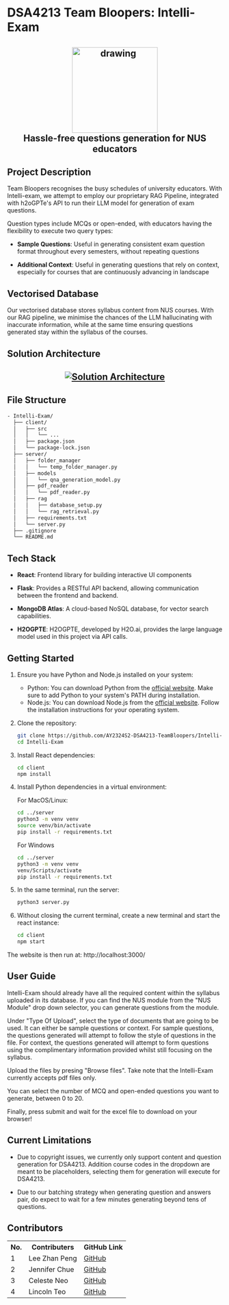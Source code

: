 # DSA4213 Team Bloopers: Intelli-Exam

<h2 align="center"> 
  <img src="https://gcdnb.pbrd.co/images/bvAYmoZY6wph.gif" alt="drawing" width="200"/>
  <br>
  <center>Hassle-free questions generation for NUS educators</center>
</h2>

   
## Project Description

Team Bloopers recognises the busy schedules of university educators. With Intelli-exam, we attempt to employ our proprietary RAG Pipeline, integrated with h2oGPTe's API to run their LLM model for generation of exam questions. 

Question types include MCQs or open-ended, with educators having the flexibility to execute two query types:

- **Sample Questions**: Useful in generating consistent exam question format throughout every semesters, without repeating questions

- **Additional Context**: Useful in generating questions that rely on context, especially for courses that are continuously advancing in landscape


## Vectorised Database

Our vectorised database stores syllabus content from NUS courses. With our RAG pipeline, we minimise the chances of the LLM hallucinating with inaccurate information, while at the same time ensuring questions generated stay within the syllabus of the courses.


## Solution Architecture

<h2 align="center">
  <a href="https://gcdnb.pbrd.co/images/WeNkKKwlXLpe.gif?o=1" target="blank_">
    <img alt="Solution Architecture" src="https://gcdnb.pbrd.co/images/WeNkKKwlXLpe.gif?o=1"/>
  </a>
</h2>


## File Structure

```bash
- Intelli-Exam/
  ├── client/
  │   ├── src
  │   │   └── ...
  │   ├── package.json
  │   └── package-lock.json
  ├── server/
  │   ├── folder_manager
  │   │   └── temp_folder_manager.py
  │   ├── models
  │   │   └── qna_generation_model.py
  │   ├── pdf_reader
  │   │   └── pdf_reader.py
  │   ├── rag
  │   │   ├── database_setup.py
  │   │   └── rag_retrieval.py
  │   ├── requirements.txt
  │   └── server.py
  ├── .gitignore
  └── README.md
```


## Tech Stack

- **React**: Frontend library for building interactive UI components

- **Flask**: Provides a RESTful API backend, allowing communication between the frontend and backend.

- **MongoDB Atlas**: A cloud-based NoSQL database, for vector search capabilities.

- **H2OGPTE**: H2OGPTE, developed by H2O.ai, provides the large language model used in this project via API calls.


## Getting Started

1. Ensure you have Python and Node.js installed on your system:

   - Python: You can download Python from the [official website](https://www.python.org/downloads/). Make sure to add Python to your system's PATH during installation.
   - Node.js: You can download Node.js from the [official website](https://nodejs.org/). Follow the installation instructions for your operating system.

2. Clone the repository:

    ```bash
    git clone https://github.com/AY2324S2-DSA4213-TeamBloopers/Intelli-Exam.git
    cd Intelli-Exam
    ```

3. Install React dependencies:

    ```bash
    cd client
    npm install
    ```

4. Install Python dependencies in a virtual environment:

    For MacOS/Linux:
    ```bash
    cd ../server
    python3 -m venv venv
    source venv/bin/activate
    pip install -r requirements.txt
    ```

    For Windows
    ```bash
    cd ../server
    python3 -m venv venv
    venv/Scripts/activate
    pip install -r requirements.txt
    ```

5. In the same terminal, run the server:
    ```bash
    python3 server.py
    ```

6. Without closing the current terminal, create a new terminal and start the react instance:
    ```bash 
    cd client
    npm start
    ```
    
The website is then run at: http://localhost:3000/


## User Guide

Intelli-Exam should already have all the required content within the syllabus uploaded in its database. If you can find the NUS module from the "NUS Module" drop down selector, you can generate questions from the module.

Under "Type Of Upload", select the type of documents that are going to be used. It can either be sample questions or context. For sample questions, the questions generated will attempt to follow the style of questions in the file. 
For context, the questions generated will attempt to form questions using the complimentary information provided whilst still focusing on the syllabus.


Upload the files by presing "Browse files". Take note that the Intelli-Exam currently accepts pdf files only.

You can select the number of MCQ and open-ended questions you want to generate, between 0 to 20.

Finally, press submit and wait for the excel file to download on your browser!


## Current Limitations

- Due to copyright issues, we currently only support content and question generation for DSA4213. Addition course codes in the dropdown are meant to be placeholders, selecting them for generation will execute for DSA4213.

- Due to our batching strategy when generating question and answers pair, do expect to wait for a few minutes generating beyond tens of questions.


## Contributors 
<div>
 <table>
  <tr>
    <th>No.</th>
    <th>Contributers</th>
    <th>GitHub Link</th>
  </tr>
  <tr>
    <td>1</td>
    <td>Lee Zhan Peng</td>
    <td><a href="https://github.com/leezhanpeng" target="blank_">
    GitHub</a>
    </td>
  </tr>
  <tr>
    <td>2</td>
    <td>Jennifer Chue</td>
    <td><a href="https://github.com/jenniferchue16" target="blank_">
    GitHub</a>
    </td>
  </tr>
   <tr>
    <td>3</td>
    <td>Celeste Neo</td>
    <td><a href="https://github.com/celneo7" target="blank_">
    GitHub</a>
    </td>
  </tr>
  <tr>
    <td>4</td>
    <td>Lincoln Teo</td>
    <td><a href="https://github.com/BreatheManually" target="blank_">
    GitHub</a>
    </td>
  </tr>
</table> 
